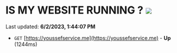# IS MY WEBSITE RUNNING ? [![](https://img.shields.io/static/v1?label=Sponsor&message=%E2%9D%A4&logo=GitHub&color=%23fe8e86)](https://github.com/sponsors/<username>)

Last updated: **6/2/2023, 1:44:07 PM**

- `GET` [https://youssefservice.me](https://youssefservice.me) - **Up** (1244ms)
